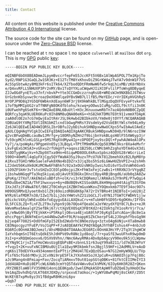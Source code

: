 ```yaml
---
title: Contact
...
```


All content on this website is published under the 
[Creative Commons Attribution 4.0 International] license.

The source code for the site can be found on my [GitHub] page,
and is open-source under the [Zero-Clause BSD] license.

I can be reached at `t` no space `l` no space `culverwell` at `mailbox` dot `org`.
This is my [GPG] public [key]:

```
-----BEGIN PGP PUBLIC KEY BLOCK-----

mQINBF6bOX8BEADmmJLpymBvccrfepFm55JccKFt5V6Bx1AlWpASPOL7Tm1KpjTo
Syd2/RNP1G3GaQL2w1SR3Kz+E12TcTM8YxKhovDiZ9GrKW4qJTwYA7v9dnW1F7VS
Ac5SpSbtwAzy8MQ3kFr6sITk64/XZfbodQDtFRmNwW6fw5rkqLhixMB/zK8rNbVx
e/Q4xvRFLLSNHUXP3Pr2nMY/Bx1TsQYYXLuCWqwHJIiXCOFvlilPToWng8DByqeE
ZJJwOGdFynETLu37nf/nbvkP+Yte3CCGmDczzrnqRsU8+WREsWJm9NXBbIJSTWsv
UrGzbnKbSyvwc9croazDeX6Wdlqa9YBv9WB7LllfB5/MeYEDc/+VrIEKyHVGhRq5
HrOPJP9D8q3YG5QF6WbknXdEayn6WF3rj9X9kWhkBLTlMGgzDqQVFEvyeFtvkefE
i7of9pMMIpUG2raTfNNFgN8OKdfblohu/kcwq+pOOwu1CuMg/uOILf9ctfii3n8K
i0UFwehPg6SeKf6+r9WZAoE8NL6BuUtl+H3cJKnuuowmRbTn7azAQdoN0B0CZpQE
BQRfcy3qaK9LUER6KuPc0Ih8NM8uQNA00eKG++hS82kKTDMU7EOt911vmmXfDApK
zaA0dlOE2o7cG7mQwjEaItR4rJSL9kHwbd2BIbkoVX/Ym0e0jtOYYf/NCQARAQAB
tDBUaG9tYXMgTGVlIEN1bHZlcndlbGwgPHRsY3VsdmVyd2VsbEBtYWlsYm94Lm9y
Zz6JAlQEEwEIAD4WIQRSLIbrOBfuJ2ybDihukSHNDpxwNwUCXps5fwIbAwUJAeEz
gAULCQgHAgYVCgkICwIEFgIDAQIeAQIXgAAKCRBukSHNDpxwN304D/9lN6rozI9W
q2vcBFwqDmBLcauBw1JMrfg+y18ORhyNZHn2f9bijbnYokBLqsH8lF55XW6yp3jr
fv59cpMChlnKLGSLp+5MS7RqXVdMyw4Ip+cOPOEPjoy9scDQl+FywhAUW4eAlOPx
Vy7j/a/poWqAs/9PgpmVnO5yj3LBqyL+TPtTM9mMkRcQp5O3MWl9ksr8Xa4eMvfr
LkvFgExG3KSA3+vGhxu2rfUmgVfy+aqosz1B250LcCNMcbHhZzghoYDTA4GvX3di
SlODTygNKwjkv+hZbp9XTxa9Hn+6SiqwMD8OOL6kRuxSpbsz4QQVG28rWGcriLeI
590O+4OmMil4qGyFXjCgy5QYfWaN435yJ9uzv7PcU7UkT812bmehXXzB2LRpM8Yp
A1Rxu3TGHIrWNxSaeleFwk8XNo4bIDZrx3Jjq3bs5hSz6LGWwHUZbVPI2+a2shHh
LZJdeU56KuXk6UKzMCNw6FhBhkfc92a3xOUzsNKGyIwsLhzDi6vYSu5VuWh6Gvm5
s1O9ZFSkHr3vTstoSHZoICEOlpO0ojpiZK+FhW3xFejCzwBs1+tRRXNJ3rVYgqBZ
j1bshwbNGqqPTa3kqSkiyaLoDjAvUt9IBGkxIKncC0py4RBjBngd6/aUb0q3A8Zw
qPoKg/27XoT/AkENdaluBDfzh+olK/vi3rkCDQRemzl/ARAAsSJY9nPE/P7wQgi4
UROuObeCNZ1A/ThF1hwxxyo+6y+dBdBQ9vKISSodARL8kH9HpopH4tAigTS3SYOm
IXxJd7zJF4NwAT6f/B6C2T0Cmhyn1XZBH7mGuxWKovZYOQmxkmb7TE9f34oc9O7s
H09OG5RMxQJyoet0xb1lZ9j69oizdRBG8K6p7A72rIV7BRo4t1NIBToI+jeU28jZ
WYRz6lafMDR7n38/IZw17b1Lj2dsYHWtvhZ21ibGCLJlv8YN1JTGW7CFWDHV1jjw
g9ickcV4XylWhEvoD6xfoEgygvEAiLAXQkuCrv+mTubH0FhSD95r6gOKHv/IFYDs
OL5FCG3LZQ+fLnFZL2T9vJyhpn9jOb7OQo4fQeabCa2eYWzydXfQY8C7LBvz+eJR
kWvmMxe5AealgY2SefBkj67/ctXgVEXOSqX3FBtKd2r42IUktg7X1osRrVjr7ca/
gl/eNwG9hjByYfEjkkK+sP5RkpljO6vsa4EjxUA9lhPJ6yKg5IaYcAGa+jBc8e1a
ehccPqgrLB6NfmEorLm44Nbw2wR+F9LM/oappKSZkCkerpFS4L2JOnphfYbsGg9H
b2jeq4F7O82S+DdOfmGFpI52Ebd2WuOrhC8NOezUyg+3ztxO4g6UNju+XTa8mwb8
CB3NqocgyzYFuEP/VoJ1qPF+FJsAEQEAAYkCPAQYAQgAJhYhBFIshus4F+4nbJsO
KG6RIc0OnHA3BQJemzl/AhsMBQkB4TOAAAoJEG6RIc0OnHA3HcYP/2Tq3t1hgWCW
IaYxhbqmSnIT6EtsQdkE5hJdHPVd9vR8Nc1yd8oql/7r+paSfE3wuUFhxR9wp0mD
XsI+p+xRQQmGoovx6/DSXV8Vhn//Nmc6AwyRMAs4Dx8pbAgcyV90eu9k5jCLWpmw
dCYNg9C1rjvZTafHoCWosUzgEQbPsBE+zbnnLS1r63uqY99a8211/ld7m3BJWYoY
+fvqyI+2K+vuFxNCIBMUu0UjIla1Ewy9M3kbmkfsnJBgjl59HF+i2AdMRLVreAoD
rgK6s1T0dEVYkx4934ommntEePTtir2M4U4lTExQQzOSau+N7G12mHyW9QLU/TVp
Plsf65cfGddrMOvjL2CvXNi9rpE5FlkJYXohmXSoJXJpCuR+uSNAOIhjp7Fqj88c
aJc9Mang4n8Fmiap+Fav/ZocqTiARmxvT0ut01opSGtqOBKv+81fktCEIIMeIYI3
1dd4UAD+HuDi0EPlcWL6XWb3cmYtQ5TdaV4Wvv0uCkVMVK/6IOy6HH3R28ZrQKen
/RYZ0B3laW8lFV350NU14onLQE8Kgab/2welEMqkASDtApW0TuDZQeE3yXHoDC6w
Ve1AqZbvhdhQ/ULKT68XJOXDy/srpxxvE7aUkoc/+1yWYU8wPqMUj8sCkKF/ZO5t
WcKEtB7xpMv8yz3V1fBdgwR8HKznL6pv
=Qqb7
-----END PGP PUBLIC KEY BLOCK-----
```
[Zero-Clause BSD]: https://opensource.org/licenses/0BSD
[GitHub]: https://github.com/tlcu/hypomnema
[GPG]: https://gnupg.org/
[key]: https://en.wikipedia.org/wiki/Public-key_cryptography
[Creative Commons Attribution 4.0 International]: https://creativecommons.org/licenses/by/4.0/
